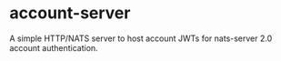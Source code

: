 # account-server

A simple HTTP/NATS server to host account JWTs for nats-server 2.0 account authentication.

